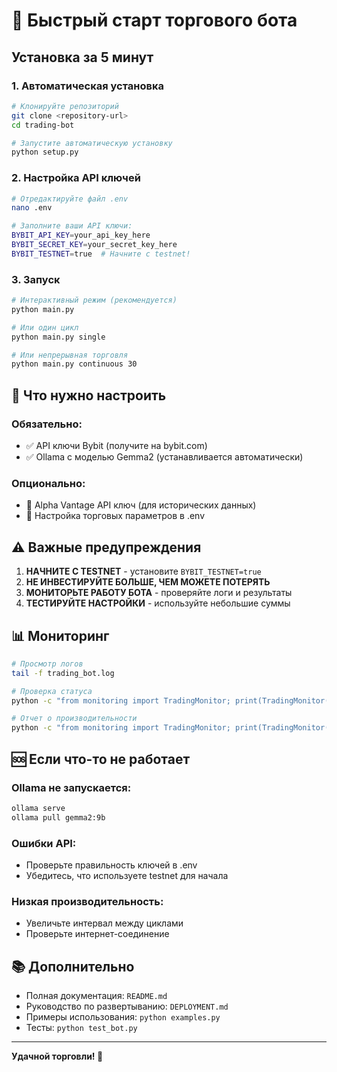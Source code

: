 # 🚀 Быстрый старт торгового бота

## Установка за 5 минут

### 1. Автоматическая установка
```bash
# Клонируйте репозиторий
git clone <repository-url>
cd trading-bot

# Запустите автоматическую установку
python setup.py
```

### 2. Настройка API ключей
```bash
# Отредактируйте файл .env
nano .env

# Заполните ваши API ключи:
BYBIT_API_KEY=your_api_key_here
BYBIT_SECRET_KEY=your_secret_key_here
BYBIT_TESTNET=true  # Начните с testnet!
```

### 3. Запуск
```bash
# Интерактивный режим (рекомендуется)
python main.py

# Или один цикл
python main.py single

# Или непрерывная торговля
python main.py continuous 30
```

## 🔧 Что нужно настроить

### Обязательно:
- ✅ API ключи Bybit (получите на bybit.com)
- ✅ Ollama с моделью Gemma2 (устанавливается автоматически)

### Опционально:
- 🔹 Alpha Vantage API ключ (для исторических данных)
- 🔹 Настройка торговых параметров в .env

## ⚠️ Важные предупреждения

1. **НАЧНИТЕ С TESTNET** - установите `BYBIT_TESTNET=true`
2. **НЕ ИНВЕСТИРУЙТЕ БОЛЬШЕ, ЧЕМ МОЖЕТЕ ПОТЕРЯТЬ**
3. **МОНИТОРЬТЕ РАБОТУ БОТА** - проверяйте логи и результаты
4. **ТЕСТИРУЙТЕ НАСТРОЙКИ** - используйте небольшие суммы

## 📊 Мониторинг

```bash
# Просмотр логов
tail -f trading_bot.log

# Проверка статуса
python -c "from monitoring import TradingMonitor; print(TradingMonitor().get_system_status())"

# Отчет о производительности
python -c "from monitoring import TradingMonitor; print(TradingMonitor().generate_performance_report())"
```

## 🆘 Если что-то не работает

### Ollama не запускается:
```bash
ollama serve
ollama pull gemma2:9b
```

### Ошибки API:
- Проверьте правильность ключей в .env
- Убедитесь, что используете testnet для начала

### Низкая производительность:
- Увеличьте интервал между циклами
- Проверьте интернет-соединение

## 📚 Дополнительно

- Полная документация: `README.md`
- Руководство по развертыванию: `DEPLOYMENT.md`
- Примеры использования: `python examples.py`
- Тесты: `python test_bot.py`

---

**Удачной торговли! 🎯**